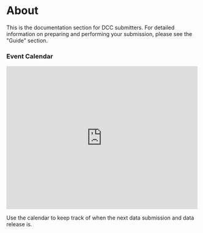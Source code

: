 # About

This is the documentation section for DCC submitters. For detailed information on preparing and performing your submission, please see the "Guide" section.

### Event Calendar

<iframe src="https://www.google.com/calendar/embed?src=icgcportal%40gmail.com&ctz=America/Toronto&mode=agenda" style="border: 0" width="500" height="375" frameborder="0" scrolling="no"></iframe>

Use the calendar to keep track of when the next data submission and data release is.
